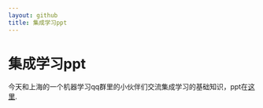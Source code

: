 ```yaml
---
layout: github
title: 集成学习ppt
---
```

集成学习ppt
=================

今天和上海的一个机器学习qq群里的小伙伴们交流集成学习的基础知识，ppt在[这里](http://luoleicn.github.io/source/ensemble-learning.pdf).
